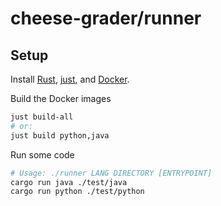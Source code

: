 # cheese-grader/runner

## Setup
Install [Rust](https://rustup.rs), [just](https://github.com/casey/just#installation), and [Docker](https://get.docker.com/).

Build the Docker images
```sh
just build-all
# or:
just build python,java
```

Run some code
```sh
# Usage: ./runner LANG DIRECTORY [ENTRYPOINT]
cargo run java ./test/java
cargo run python ./test/python
```